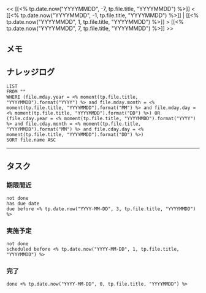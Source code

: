 << [[<% tp.date.now("YYYYMMDD", -7, tp.file.title, "YYYYMMDD") %>]]  < [[<% tp.date.now("YYYYMMDD", -1, tp.file.title, "YYYYMMDD") %>]]  |  [[<% tp.date.now("YYYYMMDD", 1, tp.file.title, "YYYYMMDD") %>]]  >  [[<% tp.date.now("YYYYMMDD", 7, tp.file.title, "YYYYMMDD") %>]] >>

## メモ


## ナレッジログ

```dataview
LIST 
FROM ""
WHERE (file.mday.year = <% moment(tp.file.title, "YYYYMMDD").format("YYYY") %> and file.mday.month = <% moment(tp.file.title, "YYYYMMDD").format("MM") %> and file.mday.day = <% moment(tp.file.title, "YYYYMMDD").format("DD") %>) OR (file.cday.year = <% moment(tp.file.title, "YYYYMMDD").format("YYYY") %> and file.cday.month = <% moment(tp.file.title, "YYYYMMDD").format("MM") %> and file.cday.day = <% moment(tp.file.title, "YYYYMMDD").format("DD") %>)
SORT file.name ASC
```


---
## タスク

### 期限間近

```tasks
not done
has due date
due before <% tp.date.now("YYYY-MM-DD", 3, tp.file.title, "YYYYMMDD") %>
```

### 実施予定

```tasks
not done
scheduled before <% tp.date.now("YYYY-MM-DD", 1, tp.file.title, "YYYYMMDD") %>
```

### 完了

```tasks
done <% tp.date.now("YYYY-MM-DD", 0, tp.file.title, "YYYYMMDD") %>
```

